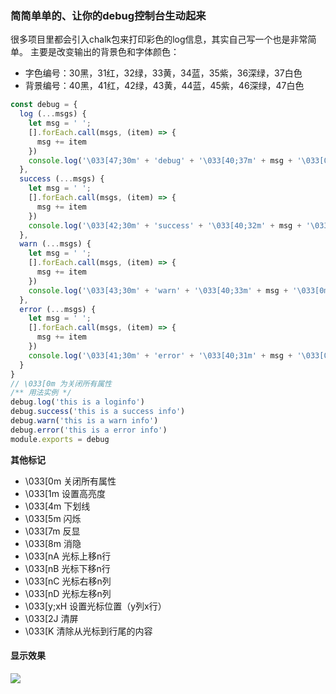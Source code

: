 ### 简简单单的、让你的debug控制台生动起来

很多项目里都会引入chalk包来打印彩色的log信息，其实自己写一个也是非常简单。
主要是改变输出的背景色和字体颜色：

- 字色编号：30黑，31红，32绿，33黄，34蓝，35紫，36深绿，37白色
- 背景编号：40黑，41红，42绿，43黄，44蓝，45紫，46深绿，47白色

```js
const debug = {
  log (...msgs) {
    let msg = ' ';
    [].forEach.call(msgs, (item) => {
      msg += item
    })
    console.log('\033[47;30m' + 'debug' + '\033[40;37m' + msg + '\033[0m' + '\n')
  },
  success (...msgs) {
    let msg = ' ';
    [].forEach.call(msgs, (item) => {
      msg += item
    })
    console.log('\033[42;30m' + 'success' + '\033[40;32m' + msg + '\033[0m' + '\n')
  },
  warn (...msgs) {
    let msg = ' ';
    [].forEach.call(msgs, (item) => {
      msg += item
    })
    console.log('\033[43;30m' + 'warn' + '\033[40;33m' + msg + '\033[0m' + '\n')
  },
  error (...msgs) {
    let msg = ' ';
    [].forEach.call(msgs, (item) => {
      msg += item
    })
    console.log('\033[41;30m' + 'error' + '\033[40;31m' + msg + '\033[0m' + '\n')
  }
}
// \033[0m 为关闭所有属性
/** 用法实例 */
debug.log('this is a loginfo')
debug.success('this is a success info')
debug.warn('this is a warn info')
debug.error('this is a error info')
module.exports = debug
```

**其他标记**
- \033[0m 关闭所有属性
- \033[1m 设置高亮度
- \033[4m 下划线
- \033[5m 闪烁
- \033[7m 反显
- \033[8m 消隐
- \033[nA 光标上移n行
- \033[nB 光标下移n行
- \033[nC 光标右移n列
- \033[nD 光标左移n列
- \033[y;xH 设置光标位置（y列x行）
- \033[2J 清屏
- \033[K 清除从光标到行尾的内容

#### 显示效果

![](https://leo-1256956442.cos.ap-shanghai.myqcloud.com/colorful-debug.png)